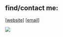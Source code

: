 ## find/contact me:
[[website]] [[email]]

[website]: https://isolu.me
[email]: mailto:nerd@isolu.me

<!-- shhhh -->
![](https://hit.yhype.me/github/profile?user_id=57784409)
